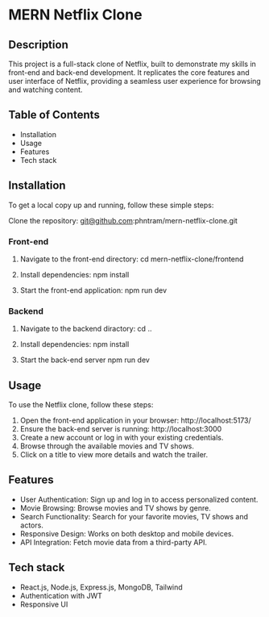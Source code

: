 # MERN Netflix Clone

## Description

This project is a full-stack clone of Netflix, built to demonstrate my skills in front-end and back-end development. It replicates the core features and user interface of Netflix, providing a seamless user experience for browsing and watching content.

## Table of Contents

-   Installation
-   Usage
-   Features
-   Tech stack

## Installation

To get a local copy up and running, follow these simple steps:

Clone the repository:
git@github.com:phntram/mern-netflix-clone.git

### Front-end

1. Navigate to the front-end directory:
   cd mern-netflix-clone/frontend

2. Install dependencies:
   npm install

3. Start the front-end application:
   npm run dev

### Backend

1. Navigate to the backend diractory:
   cd ..

2. Install dependencies:
   npm install

3. Start the back-end server
   npm run dev

## Usage

To use the Netflix clone, follow these steps:

1. Open the front-end application in your browser:
   http://localhost:5173/
2. Ensure the back-end server is running:
   http://localhost:3000
3. Create a new account or log in with your existing credentials.
4. Browse through the available movies and TV shows.
5. Click on a title to view more details and watch the trailer.

## Features

-   User Authentication: Sign up and log in to access personalized content.
-   Movie Browsing: Browse movies and TV shows by genre.
-   Search Functionality: Search for your favorite movies, TV shows and actors.
-   Responsive Design: Works on both desktop and mobile devices.
-   API Integration: Fetch movie data from a third-party API.

## Tech stack

-   React.js, Node.js, Express.js, MongoDB, Tailwind
-   Authentication with JWT
-   Responsive UI
